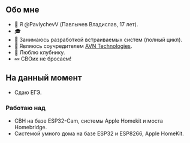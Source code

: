 ## Обо мне

- 👋 Я @PavlychevV (Павлычев Владислав, 17 лет).
- 🎓
- 👀 Занимаюсь разработкой встраиваемых систем (полный цикл).
- 💼 Являюсь соучредителем [AVN Technologies](https://avn-tech.ru/).
- 🍓 Люблю клубнику.
- 💤 СВОих не бросаем!

## На данный момент

- Сдаю ЕГЭ.

### Работаю над

- СВН на базе ESP32-Cam, системы Apple Homekit и моста Homebridge.
- Системой умного дома на базе ESP32 и ESP8266, Apple HomeKit.
